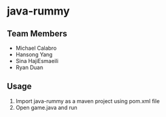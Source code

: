 # java-rummy

## Team Members
- Michael Calabro
- Hansong Yang
- Sina HajiEsmaeili
- Ryan Duan

## Usage
1. Import java-rummy as a maven project using pom.xml file
2. Open game.java and run 